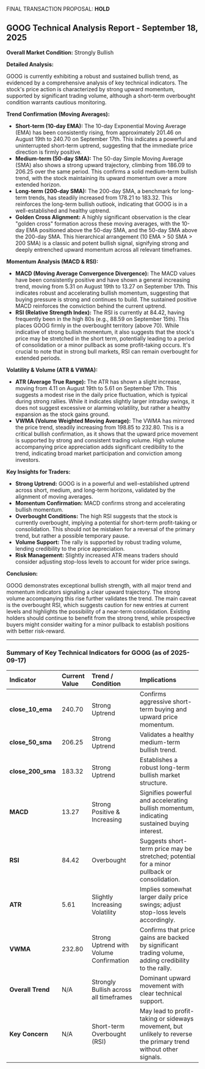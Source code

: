 FINAL TRANSACTION PROPOSAL: **HOLD**

## GOOG Technical Analysis Report - September 18, 2025

**Overall Market Condition:** Strongly Bullish

**Detailed Analysis:**

GOOG is currently exhibiting a robust and sustained bullish trend, as evidenced by a comprehensive analysis of key technical indicators. The stock's price action is characterized by strong upward momentum, supported by significant trading volume, although a short-term overbought condition warrants cautious monitoring.

**Trend Confirmation (Moving Averages):**
*   **Short-term (10-day EMA):** The 10-day Exponential Moving Average (EMA) has been consistently rising, from approximately 201.46 on August 19th to 240.70 on September 17th. This indicates a powerful and uninterrupted short-term uptrend, suggesting that the immediate price direction is firmly positive.
*   **Medium-term (50-day SMA):** The 50-day Simple Moving Average (SMA) also shows a strong upward trajectory, climbing from 186.09 to 206.25 over the same period. This confirms a solid medium-term bullish trend, with the stock maintaining its upward momentum over a more extended horizon.
*   **Long-term (200-day SMA):** The 200-day SMA, a benchmark for long-term trends, has steadily increased from 178.21 to 183.32. This reinforces the long-term bullish outlook, indicating that GOOG is in a well-established and healthy uptrend.
*   **Golden Cross Alignment:** A highly significant observation is the clear "golden cross" formation across these moving averages, with the 10-day EMA positioned above the 50-day SMA, and the 50-day SMA above the 200-day SMA. This hierarchical arrangement (10 EMA > 50 SMA > 200 SMA) is a classic and potent bullish signal, signifying strong and deeply entrenched upward momentum across all relevant timeframes.

**Momentum Analysis (MACD & RSI):**
*   **MACD (Moving Average Convergence Divergence):** The MACD values have been consistently positive and have shown a general increasing trend, moving from 5.31 on August 19th to 13.27 on September 17th. This indicates robust and accelerating bullish momentum, suggesting that buying pressure is strong and continues to build. The sustained positive MACD reinforces the conviction behind the current uptrend.
*   **RSI (Relative Strength Index):** The RSI is currently at 84.42, having frequently been in the high 80s (e.g., 88.59 on September 15th). This places GOOG firmly in the overbought territory (above 70). While indicative of strong bullish momentum, it also suggests that the stock's price may be stretched in the short term, potentially leading to a period of consolidation or a minor pullback as some profit-taking occurs. It's crucial to note that in strong bull markets, RSI can remain overbought for extended periods.

**Volatility & Volume (ATR & VWMA):**
*   **ATR (Average True Range):** The ATR has shown a slight increase, moving from 4.11 on August 19th to 5.61 on September 17th. This suggests a modest rise in the daily price fluctuation, which is typical during strong rallies. While it indicates slightly larger intraday swings, it does not suggest excessive or alarming volatility, but rather a healthy expansion as the stock gains ground.
*   **VWMA (Volume Weighted Moving Average):** The VWMA has mirrored the price trend, steadily increasing from 198.85 to 232.80. This is a critical bullish confirmation, as it shows that the upward price movement is supported by strong and consistent trading volume. High volume accompanying price appreciation adds significant credibility to the trend, indicating broad market participation and conviction among investors.

**Key Insights for Traders:**

*   **Strong Uptrend:** GOOG is in a powerful and well-established uptrend across short, medium, and long-term horizons, validated by the alignment of moving averages.
*   **Momentum Confirmation:** MACD confirms strong and accelerating bullish momentum.
*   **Overbought Conditions:** The high RSI suggests that the stock is currently overbought, implying a potential for short-term profit-taking or consolidation. This should not be mistaken for a reversal of the primary trend, but rather a possible temporary pause.
*   **Volume Support:** The rally is supported by robust trading volume, lending credibility to the price appreciation.
*   **Risk Management:** Slightly increased ATR means traders should consider adjusting stop-loss levels to account for wider price swings.

**Conclusion:**

GOOG demonstrates exceptional bullish strength, with all major trend and momentum indicators signaling a clear upward trajectory. The strong volume accompanying this rise further validates the trend. The main caveat is the overbought RSI, which suggests caution for new entries at current levels and highlights the possibility of a near-term consolidation. Existing holders should continue to benefit from the strong trend, while prospective buyers might consider waiting for a minor pullback to establish positions with better risk-reward.

---

### Summary of Key Technical Indicators for GOOG (as of 2025-09-17)

| Indicator           | Current Value | Trend / Condition                                  | Implications                                                                                                    |
| :------------------ | :------------ | :------------------------------------------------- | :-------------------------------------------------------------------------------------------------------------- |
| **close_10_ema**    | 240.70        | Strong Uptrend                                     | Confirms aggressive short-term buying and upward price momentum.                                                |
| **close_50_sma**    | 206.25        | Strong Uptrend                                     | Validates a healthy medium-term bullish trend.                                                                  |
| **close_200_sma**   | 183.32        | Strong Uptrend                                     | Establishes a robust long-term bullish market structure.                                                        |
| **MACD**            | 13.27         | Strong Positive & Increasing                       | Signifies powerful and accelerating bullish momentum, indicating sustained buying interest.                     |
| **RSI**             | 84.42         | Overbought                                         | Suggests short-term price may be stretched; potential for a minor pullback or consolidation.                      |
| **ATR**             | 5.61          | Slightly Increasing Volatility                     | Implies somewhat larger daily price swings; adjust stop-loss levels accordingly.                                |
| **VWMA**            | 232.80        | Strong Uptrend with Volume Confirmation            | Confirms that price gains are backed by significant trading volume, adding credibility to the rally.            |
| **Overall Trend**   | N/A           | Strongly Bullish across all timeframes             | Dominant upward movement with clear technical support.                                                          |
| **Key Concern**     | N/A           | Short-term Overbought (RSI)                        | May lead to profit-taking or sideways movement, but unlikely to reverse the primary trend without other signals. |